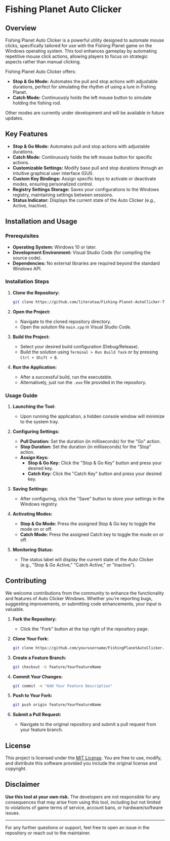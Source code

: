 # **Fishing Planet Auto Clicker**

## **Overview**
Fishing Planet Auto Clicker is a powerful utility designed to automate mouse clicks, specifically tailored for use with the Fishing Planet game on the Windows operating system. This tool enhances gameplay by automating repetitive mouse click actions, allowing players to focus on strategic aspects rather than manual clicking.

Fishing Planet Auto Clicker offers:
- **Stop & Go Mode:** Automates the pull and stop actions with adjustable durations, perfect for simulating the rhythm of using a lure in Fishing Planet.
- **Catch Mode:** Continuously holds the left mouse button to simulate holding the fishing rod.

Other modes are currently under development and will be available in future updates.

## **Key Features**
- **Stop & Go Mode:** Automates pull and stop actions with adjustable durations.
- **Catch Mode:** Continuously holds the left mouse button for specific actions.
- **Customizable Settings:** Modify base pull and stop durations through an intuitive graphical user interface (GUI).
- **Custom Key Bindings:** Assign specific keys to activate or deactivate modes, ensuring personalized control.
- **Registry Settings Storage:** Saves your configurations to the Windows registry, maintaining settings between sessions.
- **Status Indicator:** Displays the current state of the Auto Clicker (e.g., Active, Inactive).

## **Installation and Usage**

### **Prerequisites**
- **Operating System:** Windows 10 or later.
- **Development Environment:** Visual Studio Code (for compiling the source code).
- **Dependencies:** No external libraries are required beyond the standard Windows API.

### **Installation Steps**
1. **Clone the Repository:**
    ```sh
    git clone https://github.com/literataa/Fishing-Planet-AutoClicker-Tool.git
    ```
2. **Open the Project:**
    - Navigate to the cloned repository directory.
    - Open the solution file `main.cpp` in Visual Studio Code.

3. **Build the Project:**
    - Select your desired build configuration (Debug/Release).
    - Build the solution using `Terminal > Run Build Task` or by pressing `Ctrl + Shift + B`.

4. **Run the Application:**
    - After a successful build, run the executable.
    - Alternatively, just run the `.exe` file provided in the repository.

### **Usage Guide**
1. **Launching the Tool:**
    - Upon running the application, a hidden console window will minimize to the system tray.

2. **Configuring Settings:**
    - **Pull Duration:** Set the duration (in milliseconds) for the "Go" action.
    - **Stop Duration:** Set the duration (in milliseconds) for the "Stop" action.
    - **Assign Keys:**
        - **Stop & Go Key:** Click the "Stop & Go Key" button and press your desired key.
        - **Catch Key:** Click the "Catch Key" button and press your desired key.

3. **Saving Settings:**
    - After configuring, click the "Save" button to store your settings in the Windows registry.

4. **Activating Modes:**
    - **Stop & Go Mode:** Press the assigned Stop & Go key to toggle the mode on or off.
    - **Catch Mode:** Press the assigned Catch key to toggle the mode on or off.

5. **Monitoring Status:**
    - The status label will display the current state of the Auto Clicker (e.g., "Stop & Go Active," "Catch Active," or "Inactive").

## **Contributing**
We welcome contributions from the community to enhance the functionality and features of Auto Clicker Windows. Whether you're reporting bugs, suggesting improvements, or submitting code enhancements, your input is valuable.

1. **Fork the Repository:**
    - Click the "Fork" button at the top right of the repository page.

2. **Clone Your Fork:**
    ```sh
    git clone https://github.com/yourusername/FishingPlanetAutoClicker.git
    ```

3. **Create a Feature Branch:**
    ```sh
    git checkout -b feature/YourFeatureName
    ```

4. **Commit Your Changes:**
    ```sh
    git commit -m "Add Your Feature Description"
    ```

5. **Push to Your Fork:**
    ```sh
    git push origin feature/YourFeatureName
    ```

6. **Submit a Pull Request:**
    - Navigate to the original repository and submit a pull request from your feature branch.

## **License**
This project is licensed under the [MIT License](LICENSE). You are free to use, modify, and distribute this software provided you include the original license and copyright.

## **Disclaimer**
**Use this tool at your own risk.** The developers are not responsible for any consequences that may arise from using this tool, including but not limited to violations of game terms of service, account bans, or hardware/software issues.

---

For any further questions or support, feel free to open an issue in the repository or reach out to the maintainer.
